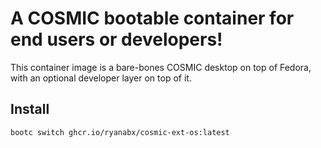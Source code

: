 # A COSMIC bootable container for end users or developers!

This container image is a bare-bones COSMIC desktop on top of Fedora, with an optional developer layer on top of it.

## Install

```
bootc switch ghcr.io/ryanabx/cosmic-ext-os:latest
```